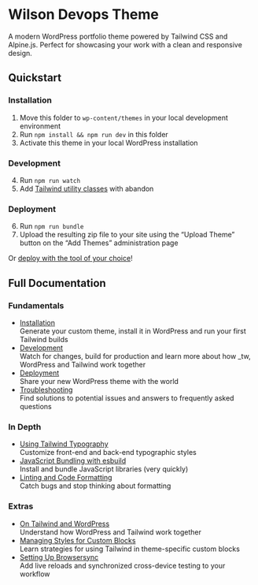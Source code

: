 # Wilson Devops Theme

A modern WordPress portfolio theme powered by Tailwind CSS and Alpine.js. Perfect for showcasing your work with a clean and responsive design.

## Quickstart

### Installation

1. Move this folder to `wp-content/themes` in your local development environment
2. Run `npm install && npm run dev` in this folder
3. Activate this theme in your local WordPress installation

### Development

4. Run `npm run watch`
5. Add [Tailwind utility classes](https://tailwindcss.com/docs/utility-first) with abandon

### Deployment

6. Run `npm run bundle`
7. Upload the resulting zip file to your site using the “Upload Theme” button on the “Add Themes” administration page

Or [deploy with the tool of your choice](https://underscoretw.com/docs/deployment/#h-other-deployment-options)!

## Full Documentation

### Fundamentals

- [Installation](https://underscoretw.com/docs/installation/)  
  Generate your custom theme, install it in WordPress and run your first Tailwind builds
- [Development](https://underscoretw.com/docs/development/)  
  Watch for changes, build for production and learn more about how \_tw, WordPress and Tailwind work together
- [Deployment](https://underscoretw.com/docs/deployment/)  
  Share your new WordPress theme with the world
- [Troubleshooting](https://underscoretw.com/docs/troubleshooting/)  
  Find solutions to potential issues and answers to frequently asked questions

### In Depth

- [Using Tailwind Typography](https://underscoretw.com/docs/tailwind-typography/)  
  Customize front-end and back-end typographic styles
- [JavaScript Bundling with esbuild](https://underscoretw.com/docs/esbuild/)  
  Install and bundle JavaScript libraries (very quickly)
- [Linting and Code Formatting](https://underscoretw.com/docs/linting-code-formatting/)  
  Catch bugs and stop thinking about formatting

### Extras

- [On Tailwind and WordPress](https://underscoretw.com/docs/wordpress-tailwind/)  
  Understand how WordPress and Tailwind work together
- [Managing Styles for Custom Blocks](https://underscoretw.com/docs/custom-blocks/)  
  Learn strategies for using Tailwind in theme-specific custom blocks
- [Setting Up Browsersync](https://underscoretw.com/docs/browsersync/)  
  Add live reloads and synchronized cross-device testing to your workflow
